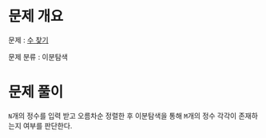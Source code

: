 # 문제 개요

문제 : [수 찾기](https://www.acmicpc.net/problem/1920)

문제 분류 : 이분탐색

# 문제 풀이

`N`개의 정수를 입력 받고 오름차순 정렬한 후 이분탐색을 통해 `M`개의 정수 각각이 존재하는지 여부를 판단한다.
